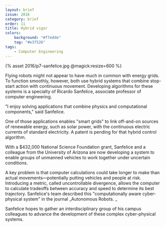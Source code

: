```yaml
---
layout: brief
issue: 2016
category: brief
order: 11
title: Hybrid vigor 
colors:
    background: "#f7edde"
    tag: "#e37526"
tags:
    - Computer Engineering
---
```


{% asset 2016/p7-sanfelice.jpg @magick:resize=600 %}

Flying robots might not appear to have much in common with energy grids. To function smoothly, however, both use hybrid systems that combine stop-start action with continuous movement. Developing algorithms for these systems is a specialty of Ricardo Sanfelice, associate professor of computer engineering.

"I enjoy solving applications that combine physics and computational components," said Sanfelice.

One of those applications enables "smart grids" to link off-and-on sources of renewable energy, such as solar power, with the continuous electric currents of standard electricity. A patent is pending for that hybrid control algorithm.

With a $432,000 National Science Foundation grant, Sanfelice and a colleague from the University of Arizona are now developing a system to enable groups of unmanned vehicles to work together under uncertain conditions.

A key problem is that computer calculations could take longer to make than actual movements&mdash;potentially putting vehicles and people at risk. Introducing a metric, called uncontrollable divergence, allows the computer to calculate tradeoffs between accuracy and speed to determine its best trajectory. Sanfelice's team described this "computationally aware cyber-physical system" in the journal _Autonomous Robots. _

Sanfelice hopes to gather an interdisciplinary group of his campus colleagues to advance the development of these complex cyber-physical systems.
